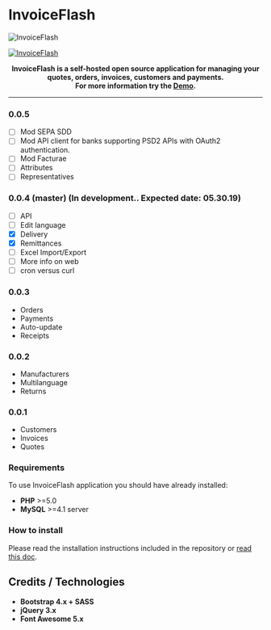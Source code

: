 # InvoiceFlash

![InvoiceFlash](https://www.invoiceflash.com/github/logo/png/screen.gif)

[![InvoiceFlash](https://badge.fury.io/gh/InvoiceFlash%2FInvoiceFlash.svg)](https://badge.fury.io/gh/InvoiceFlash%2FInvoiceFlash)

<p align="center" bgcolor="#429ae1"><b>InvoiceFlash is a self-hosted open source application for managing your quotes, orders, invoices, customers and payments.<br>
For more information try the <a href="https://demo.invoiceflash.com">Demo</a>.</b></p>

---
### 0.0.5
- [ ] Mod SEPA SDD
- [ ] Mod API client for banks supporting PSD2 APIs with OAuth2 authentication.
- [ ] Mod Facturae
- [ ] Attributes
- [ ] Representatives

### 0.0.4 (master) (In development.. Expected date: 05.30.19)
- [ ] API
- [ ] Edit language
- [x] Delivery
- [x] Remittances
- [ ] Excel Import/Export
- [ ] More info on web
- [ ] cron versus curl

### 0.0.3 
- Orders
- Payments
- Auto-update
- Receipts

### 0.0.2 
- Manufacturers
- Multilanguage
- Returns

### 0.0.1 
- Customers
- Invoices
- Quotes

### Requirements
To use InvoiceFlash application you should have already installed:

*   **PHP** >=5.0 
*   **MySQL** >=4.1 server 

### How to install
Please read the installation instructions included in the repository or <a href="https://docs.invoiceflash.com/index.php?route=blog/blog/view&blog_id=10" target="_blank">read this doc</a>.

## Credits / Technologies

*   **Bootstrap 4.x + SASS**
*   **jQuery 3.x**
*   **Font Awesome 5.x**


